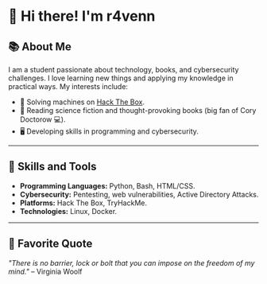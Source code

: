 <!--
**venomcrane/venomcrane** is a ✨ _special_ ✨ repository because its `README.md` (this file) appears on your GitHub profile.

Here are some ideas to get you started:

- 🔭 I’m currently working on ...
- 🌱 I’m currently learning ...
- 👯 I’m looking to collaborate on ...
- 🤔 I’m looking for help with ...
- 💬 Ask me about ...
- 📫 How to reach me: ...
- 😄 Pronouns: ...
- ⚡ Fun fact: ...
-->
# 👋 Hi there! I'm r4venn

## 📚 About Me
I am a student passionate about technology, books, and cybersecurity challenges. I love learning new things and applying my knowledge in practical ways. My interests include:

- 🔐 Solving machines on [Hack The Box](https://app.hackthebox.com/profile/802825).
- 📖 Reading science fiction and thought-provoking books (big fan of Cory Doctorow :computer:).
- 🖥️ Developing skills in programming and cybersecurity.

---

## 🔧 Skills and Tools
- **Programming Languages:** Python, Bash, HTML/CSS.
- **Cybersecurity:** Pentesting, web vulnerabilities, Active Directory Attacks.
- **Platforms:** Hack The Box, TryHackMe.
- **Technologies:** Linux, Docker.

---

## 🌟 Favorite Quote
*"There is no barrier, lock or bolt that you can impose on the freedom of my mind."* – Virginia Woolf
